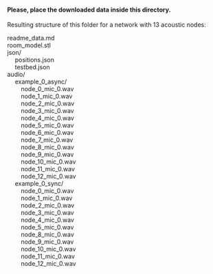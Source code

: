 #### Please, place the downloaded data inside this directory.

Resulting structure of this folder for a network with 13 acoustic nodes:

readme_data.md<br />
room_model.stl<br />
json/<br />
    &emsp; positions.json<br />
    &emsp; testbed.json<br />
audio/<br />
    &emsp; example_0_async/<br />
        &emsp;&emsp; node_0_mic_0.wav<br />
        &emsp;&emsp; node_1_mic_0.wav<br />
        &emsp;&emsp; node_2_mic_0.wav<br />
        &emsp;&emsp; node_3_mic_0.wav<br />
        &emsp;&emsp; node_4_mic_0.wav<br />
        &emsp;&emsp; node_5_mic_0.wav<br />
        &emsp;&emsp; node_6_mic_0.wav<br />
        &emsp;&emsp; node_7_mic_0.wav<br />
        &emsp;&emsp; node_8_mic_0.wav<br />
        &emsp;&emsp; node_9_mic_0.wav<br />
        &emsp;&emsp; node_10_mic_0.wav<br />
        &emsp;&emsp; node_11_mic_0.wav<br />
        &emsp;&emsp; node_12_mic_0.wav<br />
    &emsp; example_0_sync/<br />
        &emsp;&emsp; node_0_mic_0.wav<br />
        &emsp;&emsp; node_1_mic_0.wav<br />
        &emsp;&emsp; node_2_mic_0.wav<br />
        &emsp;&emsp; node_3_mic_0.wav<br />
        &emsp;&emsp; node_4_mic_0.wav<br />
        &emsp;&emsp; node_5_mic_0.wav<br />
        &emsp;&emsp; node_8_mic_0.wav<br />
        &emsp;&emsp; node_9_mic_0.wav<br />
        &emsp;&emsp; node_10_mic_0.wav<br />
        &emsp;&emsp; node_11_mic_0.wav<br />
        &emsp;&emsp; node_12_mic_0.wav
